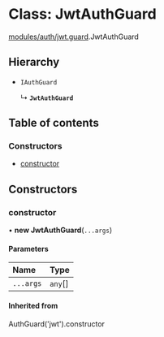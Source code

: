 # Class: JwtAuthGuard

[modules/auth/jwt.guard](../modules/modules_auth_jwt_guard.md).JwtAuthGuard

## Hierarchy

- `IAuthGuard`

  ↳ **`JwtAuthGuard`**

## Table of contents

### Constructors

- [constructor](modules_auth_jwt_guard.JwtAuthGuard.md#constructor)

## Constructors

### constructor

• **new JwtAuthGuard**(`...args`)

#### Parameters

| Name | Type |
| :------ | :------ |
| `...args` | `any`[] |

#### Inherited from

AuthGuard('jwt').constructor
